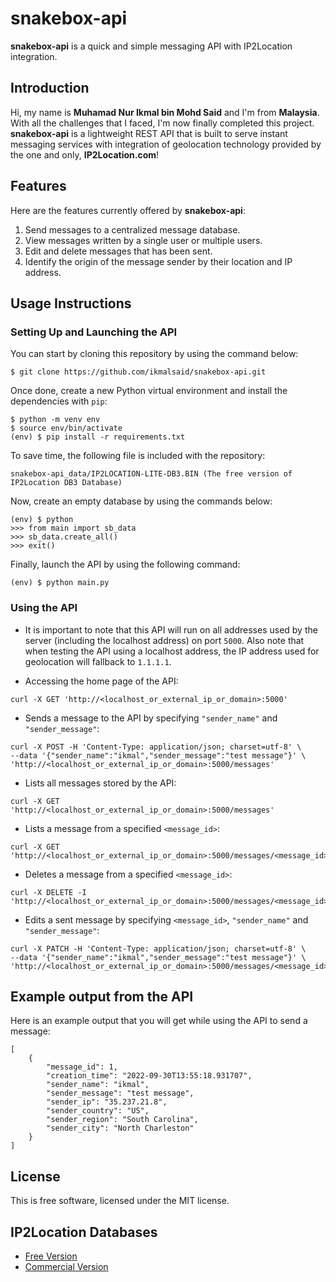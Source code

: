 # snakebox-api
**snakebox-api** is a quick and simple messaging API with IP2Location integration.

## Introduction
Hi, my name is **Muhamad Nur Ikmal bin Mohd Said** and I'm from **Malaysia**. With all the challenges that I faced, I'm now finally completed this project. **snakebox-api** is a lightweight REST API that is built to serve instant messaging services with integration of geolocation technology
provided by the one and only, **IP2Location.com**!

## Features
Here are the features currently offered by **snakebox-api**:
1. Send messages to a centralized message database.
2. View messages written by a single user or multiple users.
3. Edit and delete messages that has been sent.
4. Identify the origin of the message sender by their location and IP address.

## Usage Instructions
### Setting Up and Launching the API
You can start by cloning this repository by using the command below:
```
$ git clone https://github.com/ikmalsaid/snakebox-api.git
```
Once done, create a new Python virtual environment and install the dependencies with `pip`:
```
$ python -m venv env
$ source env/bin/activate
(env) $ pip install -r requirements.txt
```
To save time, the following file is included with the repository:
```
snakebox-api_data/IP2LOCATION-LITE-DB3.BIN (The free version of IP2Location DB3 Database)
```
Now, create an empty database by using the commands below:
```
(env) $ python
>>> from main import sb_data
>>> sb_data.create_all()
>>> exit()
```
Finally, launch the API by using the following command:
```
(env) $ python main.py
```

### Using the API
* It is important to note that this API will run on all addresses used by the server (including the localhost address) on port `5000`. Also note that when testing the API using a localhost address, the IP address used for geolocation will fallback to `1.1.1.1`.

* Accessing the home page of the API:
```
curl -X GET 'http://<localhost_or_external_ip_or_domain>:5000'
```
* Sends a message to the API by specifying `"sender_name"` and `"sender_message"`:
```
curl -X POST -H 'Content-Type: application/json; charset=utf-8' \
--data '{"sender_name":"ikmal","sender_message":"test message"}' \
'http://<localhost_or_external_ip_or_domain>:5000/messages'
```
* Lists all messages stored by the API:
```
curl -X GET 'http://<localhost_or_external_ip_or_domain>:5000/messages'
```
* Lists a message from a specified `<message_id>`:
```
curl -X GET 'http://<localhost_or_external_ip_or_domain>:5000/messages/<message_id>'
```
* Deletes a message from a specified `<message_id>`:
```
curl -X DELETE -I 'http://<localhost_or_external_ip_or_domain>:5000/messages/<message_id>'
```
* Edits a sent message by specifying `<message_id>`, `"sender_name"` and `"sender_message"`:
```
curl -X PATCH -H 'Content-Type: application/json; charset=utf-8' \
--data '{"sender_name":"ikmal","sender_message":"test message"}' \
'http://<localhost_or_external_ip_or_domain>:5000/messages/<message_id>'
```

## Example output from the API
Here is an example output that you will get while using the API to send a message:
```
[
    {
        "message_id": 1,
        "creation_time": "2022-09-30T13:55:18.931707",
        "sender_name": "ikmal",
        "sender_message": "test message",
        "sender_ip": "35.237.21.8",
        "sender_country": "US",
        "sender_region": "South Carolina",
        "sender_city": "North Charleston"
    }
]
```

## License
This is free software, licensed under the MIT license.

## IP2Location Databases
- [Free Version](https://lite.ip2location.com/)
- [Commercial Version](https://ip2location.com/database/ip2location)
